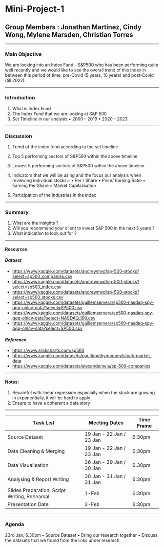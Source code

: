 # Mini-Project-1

## Group Members : Jonathan Martinez, Cindy Wong, Mylene Marsden, Christian Torres
------------------

### Main Objective
We are looking into an Index Fund - S&P500 who has been performing quite well recently and we would like to see the overall trend of this index in between this period of time, pre-Covid (5 years, 10 years) and post-Covid (till 2022). 

-------------------
### Introduction
1.	What is Index Fund
2.	The Index Fund that we are looking at S&P 500
3.	Set Timeline in our analysis
•	2000 – 2019
•	2020 - 2023
-------------------
### Discussion
1.	Trend of the index fund according to the set timeline  
2.	Top 5 performing sectors of S&P500  within the above timeline
3.	Lowest 5 performing sectors  of S&P500  within the above timeline
4.	Indicators that we will be using  and the focus our analysis when reviewing individual stocks:-
•	Per / Share
•	Price/ Earning Ratio
•	Earning Per Share
•	Market Capitalisation

5.	Participation of the industries in the index 
__________________
### Summary
1. What are the insights ? 
2. Will you recommend your client to invest S&P 500 in the next 5 years ? 
3. What indication to look out for ? 
___________________
#### Resources 

#### *Dataset*
* https://www.kaggle.com/datasets/andrewmvd/sp-500-stocks?select=sp500_companies.csv
* https://www.kaggle.com/datasets/andrewmvd/sp-500-stocks?select=sp500_index.csv
* https://www.kaggle.com/datasets/andrewmvd/sp-500-stocks?select=sp500_stocks.csv
* https://www.kaggle.com/datasets/guillemservera/sp500-nasdaq-spy-qqq-ohlcv-data?select=SP500.csv
* https://www.kaggle.com/datasets/guillemservera/sp500-nasdaq-spy-qqq-ohlcv-data?select=NASDAQ_100.csv
* https://www.kaggle.com/datasets/guillemservera/sp500-nasdaq-spy-qqq-ohlcv-data?select=SP500.csv

#### *Reference*
* https://www.slickcharts.com/sp500
* https://www.kaggle.com/datasets/paultimothymooney/stock-market-data
* https://www.kaggle.com/datasets/alexanderxela/sp-500-companies
___________________

#### Notes:
1.	Becareful with linear regression especially when the stock are growing in exponentially, it will be hard to apply
2.	Ensure to have a coherent a data story 

____________________

|Task List|Meeting Dates|Time Frame|      
|-----|-----|----|
|Source Dataset |19 Jan - 22 Jan / 23 Jan | 6:30pm |
|Data Cleaning & Merging | 19 Jan - 22 Jan	/ 23 Jan | 6:30pm |
| Data Visualisation | 26 Jan - 29 Jan	/ 30 Jan |  6.30pm |
| Analysing & Report Writing | 30 Jan - 31 Jan	/ 31 Jan | 6:30pm |
|Slides Preparation, Script Writing, Rehearsal | 1-Feb  | 6:30pm |
|Presentation Date | 2-Feb | 6:30pm |

_________________________


### Agenda

23rd Jan, 6.30pm – Source Dataset 
•	Bring our research together 
•	Discuss the datasets that we found from the links under research 

